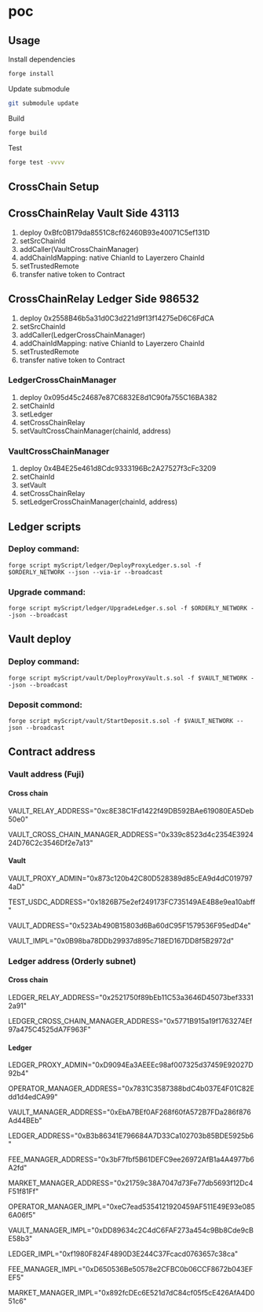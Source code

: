 # poc

## Usage

Install dependencies

```sh
forge install
```

Update submodule

```sh
git submodule update
```

Build

```sh
forge build
```

Test

```sh
forge test -vvvv
```

## CrossChain Setup

## CrossChainRelay Vault Side 43113

1. deploy 0xBfc0B179da8551C8cf62460B93e40071C5ef131D
2. setSrcChainId
3. addCaller(VaultCrossChainManager)
4. addChainIdMapping: native ChianId to Layerzero ChainId
5. setTrustedRemote
6. transfer native token to Contract

## CrossChainRelay Ledger Side 986532

1. deploy 0x2558B46b5a31d0C3d221d9f13f14275eD6C6FdCA
2. setSrcChainId
3. addCaller(LedgerCrossChainManager)
4. addChainIdMapping: native ChianId to Layerzero ChainId
5. setTrustedRemote
6. transfer native token to Contract

### LedgerCrossChainManager

1. deploy 0x095d45c24687e87C6832E8d1C90fa755C16BA382
2. setChainId
3. setLedger
4. setCrossChainRelay
5. setVaultCrossChainManager(chainId, address)

### VaultCrossChainManager

1. deploy 0x4B4E25e461d8Cdc9333196Bc2A27527f3cFc3209
2. setChainId
3. setVault
4. setCrossChainRelay
5. setLedgerCrossChainManager(chainId, address)

## Ledger scripts

### Deploy command:

`forge script myScript/ledger/DeployProxyLedger.s.sol -f $ORDERLY_NETWORK --json --via-ir --broadcast`

### Upgrade command:

`forge script myScript/ledger/UpgradeLedger.s.sol -f $ORDERLY_NETWORK --json --broadcast`

## Vault deploy

### Deploy command:

`forge script myScript/vault/DeployProxyVault.s.sol -f $VAULT_NETWORK --json --broadcast`

### Deposit commond:

`forge script myScript/vault/StartDeposit.s.sol -f $VAULT_NETWORK --json --broadcast`

## Contract address

### Vault address (Fuji)

#### Cross chain

VAULT_RELAY_ADDRESS="0xc8E38C1Fd1422f49DB592BAe619080EA5Deb50e0"

VAULT_CROSS_CHAIN_MANAGER_ADDRESS="0x339c8523d4c2354E392424D76C2c3546Df2e7a13"

#### Vault

VAULT_PROXY_ADMIN="0x873c120b42C80D528389d85cEA9d4dC0197974aD"

TEST_USDC_ADDRESS="0x1826B75e2ef249173FC735149AE4B8e9ea10abff"

VAULT_ADDRESS="0x523Ab490B15803d6Ba60dC95F1579536F95edD4e"

VAULT_IMPL="0x0B98ba78DDb29937d895c718ED167DD8f5B2972d"

### Ledger address (Orderly subnet)

#### Cross chain

LEDGER_RELAY_ADDRESS="0x2521750f89bEb11C53a3646D45073bef33312a91"

LEDGER_CROSS_CHAIN_MANAGER_ADDRESS="0x5771B915a19f1763274Ef97a475C4525dA7F963F"

#### Ledger

LEDGER_PROXY_ADMIN="0xD9094Ea3AEEEc98af007325d37459E92027D92b4"

OPERATOR_MANAGER_ADDRESS="0x7831C3587388bdC4b037E4F01C82Edd1d4edCA99"

VAULT_MANAGER_ADDRESS="0xEbA7BEf0AF268f60fA572B7FDa286f876Ad44BEb"

LEDGER_ADDRESS="0xB3b86341E796684A7D33Ca102703b85BDE5925b6"

FEE_MANAGER_ADDRESS="0x3bF7fbf5B61DEFC9ee26972AfB1a4A4977b6A2fd"

MARKET_MANAGER_ADDRESS="0x21759c38A7047d73Fe77db5693f12Dc4F51f81Ff"

OPERATOR_MANAGER_IMPL="0xeC7ead5354121920459AF511E49E93e0856A06f5"

VAULT_MANAGER_IMPL="0xDD89634c2C4dC6FAF273a454c9Bb8Cde9cBE58b3"

LEDGER_IMPL="0xf1980F824F4890D3E244C37Fcacd0763657c38ca"

FEE_MANAGER_IMPL="0xD650536Be50578e2CFBC0b06CCF8672b043EFEF5"

MARKET_MANAGER_IMPL="0x892fcDEc6E521d7dC84cf05f5cE426AfA4D051c6"
